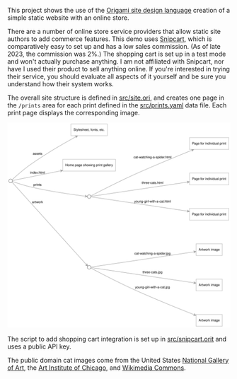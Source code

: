 This project shows the use of the [Origami site design language](https://weborigami.org/langauge) creation of a simple static website with an online store.

There are a number of online store service providers that allow static site authors to add commerce features. This demo uses [Snipcart](https://snipcart.com/), which is comparatively easy to set up and has a low sales commission. (As of late 2023, the commission was 2%.) The shopping cart is set up in a test mode and won't actually purchase anything. I am not affiliated with Snipcart, nor have I used their product to sell anything online. If you're interested in trying their service, you should evaluate all aspects of it yourself and be sure you understand how their system works.

The overall site structure is defined in [src/site.ori](src/site.ori), and creates one page in the `/prints` area for each print defined in the [src/prints.yaml](src/prints.yaml) data file. Each print page displays the corresponding image.

<img src="docs/site.svg">

The script to add shopping cart integration is set up in [src/snipcart.orit](src/snipcart.orit) and uses a public API key.

The public domain cat images come from the United States [National Gallery of Art](
https://www.nga.gov/open-access-images.html), the [Art Institute of Chicago](https://www.artic.edu/collection), and [Wikimedia Commons](https://commons.wikimedia.org/).